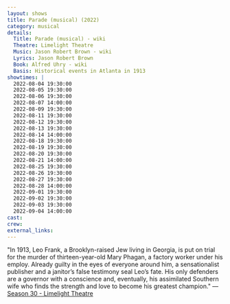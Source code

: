 ```yaml
---
layout: shows
title: Parade (musical) (2022)
category: musical
details:
  Title: Parade (musical) - wiki
  Theatre: Limelight Theatre
  Music: Jason Robert Brown - wiki
  Lyrics: Jason Robert Brown
  Book: Alfred Uhry - wiki
  Basis: Historical events in Atlanta in 1913
showtimes: |
  2022-08-04 19:30:00
  2022-08-05 19:30:00
  2022-08-06 19:30:00
  2022-08-07 14:00:00
  2022-08-09 19:30:00
  2022-08-11 19:30:00
  2022-08-12 19:30:00
  2022-08-13 19:30:00
  2022-08-14 14:00:00
  2022-08-18 19:30:00
  2022-08-19 19:30:00
  2022-08-20 19:30:00
  2022-08-21 14:00:00
  2022-08-25 19:30:00
  2022-08-26 19:30:00
  2022-08-27 19:30:00
  2022-08-28 14:00:00
  2022-09-01 19:30:00
  2022-09-02 19:30:00
  2022-09-03 19:30:00
  2022-09-04 14:00:00
cast:
crew:
external_links:
---
```


"In 1913, Leo Frank, a Brooklyn-raised Jew living in Georgia, is put on trial for the murder of thirteen-year-old Mary Phagan, a factory worker under his employ. Already guilty in the eyes of everyone around him, a sensationalist publisher and a janitor’s false testimony seal Leo’s fate. His only defenders are a governor with a conscience and, eventually, his assimilated Southern wife who finds the strength and love to become his greatest champion." — [Season 30 - Limelight Theatre](https://limelight-theatre.org/season30/)
